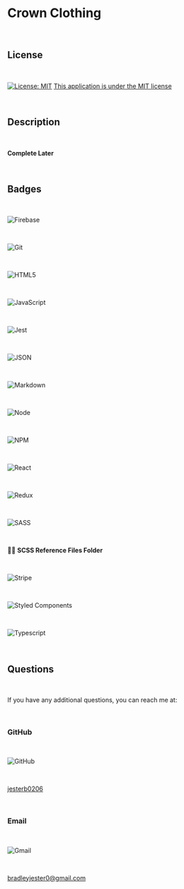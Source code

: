 # Crown Clothing

<br>

## License

<br>

[![License: MIT](https://img.shields.io/badge/License-MIT-yellow.svg)](https://opensource.org/licenses/MIT)
[This application is under the MIT license](https://opensource.org/licenses/MIT)

<br>

## Description

<br>

**Complete Later**

<br>

## Badges

<br>

![Firebase](https://img.shields.io/badge/Firebase-039BE5?style=for-the-badge&logo=Firebase&logoColor=white)

<br>

![Git](https://img.shields.io/badge/git-%23F05033.svg?style=for-the-badge&logo=git&logoColor=white)

<br>

![HTML5](https://img.shields.io/badge/html5-%23E34F26.svg?style=for-the-badge&logo=html5&logoColor=white)

<br>

![JavaScript](https://img.shields.io/badge/javascript-%23323330.svg?style=for-the-badge&logo=javascript&logoColor=%23F7DF1E)

<br>

![Jest](https://img.shields.io/badge/Jest-C21325?style=for-the-badge&logo=jest&logoColor=white)

<br>

![JSON](https://img.shields.io/badge/json-5E5C5C?style=for-the-badge&logo=json&logoColor=white)

<br>

![Markdown](https://img.shields.io/badge/markdown-%23000000.svg?style=for-the-badge&logo=markdown&logoColor=white)

<br>

![Node](https://img.shields.io/badge/Node.js-339933?style=for-the-badge&logo=nodedotjs&logoColor=white)

<br>

![NPM](https://img.shields.io/badge/npm-CB3837?style=for-the-badge&logo=npm&logoColor=white)

<br>

![React](https://img.shields.io/badge/React-20232A?style=for-the-badge&logo=react&logoColor=61DAFB)

<br>

![Redux](https://img.shields.io/badge/Redux-593D88?style=for-the-badge&logo=redux&logoColor=white)

<br>

![SASS](https://img.shields.io/badge/SASS-hotpink.svg?style=for-the-badge&logo=SASS&logoColor=white)

<br>

☝🏻 **SCSS Reference Files Folder**

<br>

![Stripe](https://img.shields.io/badge/Stripe-626CD9?style=for-the-badge&logo=Stripe&logoColor=white)

<br>

![Styled Components](https://img.shields.io/badge/styled--components-DB7093?style=for-the-badge&logo=styled-components&logoColor=white)

<br>

![Typescript](https://img.shields.io/badge/TypeScript-007ACC?style=for-the-badge&logo=typescript&logoColor=white)

<br>

## Questions

<br>

If you have any additional questions, you can reach me at:

<br>

### GitHub

<br>

![GitHub](https://img.shields.io/badge/GitHub-100000?style=for-the-badge&logo=github&logoColor=white)

<br>

[jesterb0206](https://www.github.com/jesterb0206)

<br>

### Email

<br>

![Gmail](https://img.shields.io/badge/Gmail-D14836?style=for-the-badge&logo=gmail&logoColor=white)

<br>

bradleyjester0@gmail.com

<br>
